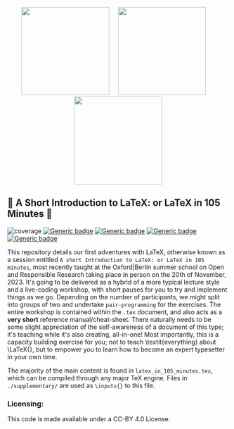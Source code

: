 <p align="center">
  <img src="./figures/cat_picture.jpg" width="200"/>&nbsp; &nbsp; &nbsp;<img src="./figures/cat_picture.jpg" width="200"/>&nbsp; &nbsp; &nbsp;<img src="./figures/cat_picture.jpg" width="200"/>
</p>

## :page_facing_up: A Short Introduction to LaTeX: or LaTeX in 105 Minutes  :page_facing_up:

![coverage](https://img.shields.io/badge/Teaching-yellow)
[![Generic badge](https://img.shields.io/badge/LaTeX-red.svg)](https://shields.io/)
[![Generic badge](https://img.shields.io/badge/GNU3.0-purple.svg)](https://shields.io/)
[![Generic badge](https://img.shields.io/badge/Maintained-brightgreen.svg)](https://shields.io/)
[![Generic badge](https://img.shields.io/badge/BuildPassing-orange.svg)](https://shields.io/)

This repository details our first adventures with LaTeX, otherwise known as a session entitled `A short Introduction to LaTeX: or LaTeX in 105 minutes`, most recently taught at the Oxford|Berlin summer school on Open and Responsible Research taking place in person on the 20th of November, 2023. It's going to be delivered as a hybrid of a more typical lecture style and a live-coding workshop, with short pauses for you to try and implement things as we go. Depending on the number of participants, we might split into groups of two and undertake `pair-programming` for the exercises. The entire workshop is contained within the `.tex` document, and also acts as a **very short** reference manual/cheat-sheet. There naturally needs to be some slight appreciation of the  self-awareness of a document of this type; it's teaching while it's also creating, all-in-one! Most importantly, this is a capacity building exercise for you; not to teach \textit{everything} about \LaTeX{}, but to empower you to learn how to become an expert typesetter in your own time.

The majority of the main content is found in `latex_in_105_minutes.tex`, which can be compiled through any major TeX engine. Files in `./supplementary/` are used as `\inputs{}` to this file.

### Licensing: 

This code is made available under a CC-BY 4.0 License.
